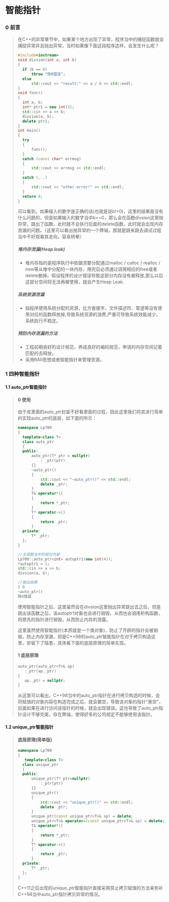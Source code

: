 # 智能指针

### 0 前言

>在C++的异常章节中，如果某个地方出现了异常，程序当中的捕捉函数就会捕捉异常并且抛出异常，当时如果像下面这段程序这样，会发生什么呢？
>
>```C++
>#include<iostream>
>void divsion(int a, int b)
>{
>	if (b == 0) 
>		throw "除0错误";
>	else 
>		std::cout << "result:" << a / b << std::endl;
>}
>void func()
>{
>	int a, b;
>	int* ptr1 = new int(3);
>	std::cin >> a >> b;
>	divsion(a, b);
>	delete ptr1;
>}
>int main()
>{
>	try
>	{
>		func();
>	}
>	catch (const char* errmsg)
>	{
>		std::cout << errmsg << std::endl;
>	}
>	catch (...)
>	{
>		std::cout << "other error!" << std::endl;
>	}
>	return 0;
>}
>```
>
>可以看到，如果输入的数字是正确的话(也就是说b!=0)，这里的结果是没有什么问题的，但是如果输入的数字当中b==0，那么会在函数divsion这里抛异常，跳出了函数，此时就不会执行后面的delete函数，此时就会出现内存泄漏的问题。（这里可以看出抛异常的一个弊端，那就是跳来跳去调试过程当中不好观看其走向，容易转晕）
>
>##### 堆内存泄漏(Heap leak)
>
>- 堆内存指的是程序执行中依据须要分配通过malloc / calloc / realloc / new等从堆中分配的一块内存，用完后必须通过调用相应的free或者delete删掉。假设程序的设计错误导致这部分内存没有被释放,那么以后这部分空间将无法再被使用，就会产生Heap Leak.
>
>##### 系统资源泄漏
>
>- 指程序使用系统分配的资源，比方套接字、文件描述符、管道等没有使用对应的函数释放掉,导致系统资源的浪费,严重可导致系统效能减少，系统执行不稳定。
>
>##### 预防内存泄漏的方法
>
>- 工程前期良好的设计规范，养成良好的编码规范，申请的内存空间记着匹配的去释放。
>- 采用RAII思想或者智能指针来管理资源。

### 1 四种智能指针

#### 1.1 auto_ptr智能指针

>#### 0 使用
>
>由于库里面的auto_ptr封装不好看里面的过程，因此这里我们将其进行简单的实现auto_ptr的底层，如下面的所示：
>
>```C++
>namespace Lp700
>{
>	template<class T>
>	class auto_ptr
>	{
>	public:
>		auto_ptr(T* ptr = nullptr)
>			: _ptr(ptr)
>		{}
>		~auto_ptr()
>		{
>			std::cout << "~auto_ptr()" << std::endl;
>			delete _ptr;
>		}
>		T& operator*()
>		{
>			return *_ptr;
>		}
>		T* operator->()
>		{
>			return _ptr;
>		}
>	private:
>		T* _ptr;
>	};
>}
>```
>
>```C++
>//主函数当中的部分内容
>Lp700::auto_ptr<int> autoptr1(new int(4));
>*autoptr1 = 1;
>std::cin >> a >> b;
>divsion(a, b);
>```
>
>```C++
>//输出结果
>3 0
>~auto_ptr()
>除0错误
>```
>
>使用智能指针之后，这里虽然会在divsion这里抛出异常跳出去之后，但是跳出该函数之后，该autoptr1对象也会进行销毁，从而也会调用析构函数，将原先的指针进行销毁，从而防止内存的泄露。
>
>这里虽然使用智能指针(本质就是一个类对象)，防止了开辟的指针会被销毁，防止内存泄漏，但是C++98的auto_ptr智能指针在对于拷贝构造这里，却留下了隐患，具体看下面的底层原理的简单实现。
>
>#### 1 底层原理
>
>```C++
>auto_ptr(auto_ptr<T>& ap)
>    :_ptr(ap._ptr)
>{
>    ap._ptr = nullptr;
>}
>```
>
>从这里可以看出，C++98当中的auto_ptr指针在进行拷贝构造的时候，会将赋值的对象内容在构造完成之后，就会置空，导致该对象的指针“悬空”，后面如果在进行访问该指针的时候，就会出现错误。这也导致了auto_ptr指针设计不够完美，存在弊端，使得好多的公司规定不能够使用该指针。

#### 1.2 unique_ptr智能指针

>#### 底层原理(简单版)
>
>```C++
>namespace Lp700
>{
>    template<class T>
>	class unique_ptr
>	{
>	public:
>		unique_ptr(T* ptr=nullptr)
>			:_ptr(ptr)
>		{}
>		unique_ptr()
>		{
>			std::cout << "unique_ptr()" << std::endl;
>			delete _ptr;
>		}
>		unique_ptr(const unique_ptr<T>& sp) = delete;
>		unique_ptr<T>& operator=(const unique_ptr<T>& sp) = delete;
>		T& operator*()
>		{
>			return *_ptr;
>		}
>		T* operator->()
>		{
>			return _ptr;
>		}
>	private:
>		T* _ptr;
>	};
>}
>```
>
>C++11之后出现的unique_ptr智能指针直接采用禁止拷贝赋值的方法来弥补C++98当中auto_ptr指针拷贝异常的情况。

